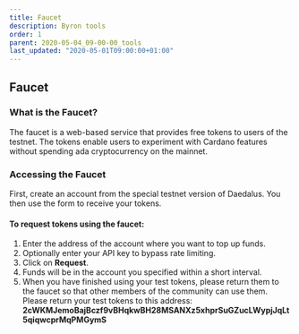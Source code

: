 ```yaml
---
title: Faucet
description: Byron tools
order: 1
parent: 2020-05-04_09-00-00_tools
last_updated: "2020-05-01T09:00:00+01:00"
---
```

## Faucet

### What is the Faucet?

The faucet is a web-based service that provides free tokens to users of the testnet. The tokens enable users to experiment with Cardano features without spending ada cryptocurrency on the mainnet.
                


### Accessing the Faucet
First, create an account from the special testnet 
version of Daedalus. You then use the form to receive your tokens.
                

#### To request tokens using the faucet:

1. Enter the address of the account where you want to top up funds.
1. Optionally enter your API key to bypass rate limiting.
1. Click on **Request**.
1. Funds will be in the account you specified within a short interval.
1. When you have finished using your test tokens, please return them to the faucet so that other members of the community can use them. Please return your test tokens to this address: __2cWKMJemoBajBczf9vBHqkwBH28MSANXz5xhprSuGZucLWypjJqLt5qiqwcprMqPMGymS__

<!-- include components/ByronFaucet -->
